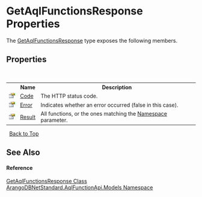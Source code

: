 # GetAqlFunctionsResponse Properties
 

The <a href="82d80aae-0220-0ae3-a824-7cdba7145a18">GetAqlFunctionsResponse</a> type exposes the following members.


## Properties
&nbsp;<table><tr><th></th><th>Name</th><th>Description</th></tr><tr><td>![Public property](media/pubproperty.gif "Public property")</td><td><a href="2416862f-4871-5be1-a396-ebbbaa55a376">Code</a></td><td>
The HTTP status code.</td></tr><tr><td>![Public property](media/pubproperty.gif "Public property")</td><td><a href="883e8f4e-98ae-ba6d-9b12-578a99f3d2d9">Error</a></td><td>
Indicates whether an error occurred (false in this case).</td></tr><tr><td>![Public property](media/pubproperty.gif "Public property")</td><td><a href="57776af7-aaf0-2fcf-e16b-0301e7d737de">Result</a></td><td>
All functions, or the ones matching the <a href="7b0cbe97-91bb-b017-7855-90cf2461eae4">Namespace</a> parameter.</td></tr></table>&nbsp;
<a href="#getaqlfunctionsresponse-properties">Back to Top</a>

## See Also


#### Reference
<a href="82d80aae-0220-0ae3-a824-7cdba7145a18">GetAqlFunctionsResponse Class</a><br /><a href="e03acbe1-782e-533e-7ffe-cd51613ed54f">ArangoDBNetStandard.AqlFunctionApi.Models Namespace</a><br />